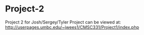 # Project-2
Project 2 for Josh/Sergey/Tyler
Project can be viewed at: http://userpages.umbc.edu/~jwees1/CMSC331/Project1/index.php
